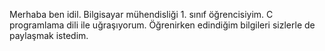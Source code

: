 Merhaba ben  idil. Bilgisayar mühendisliği 1. sınıf öğrencisiyim.
C programlama dili ile uğraşıyorum.
Öğrenirken edindiğim bilgileri sizlerle de paylaşmak istedim.
